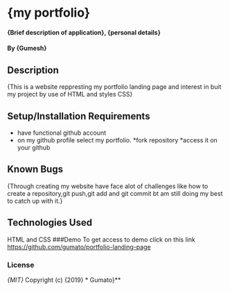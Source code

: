 # {my portfolio}
#### {Brief description of application}, {personal details}
#### By **{Gumesh}**
## Description
{This is  a website reppresting my portfolio landing page and interest in buit my project by use of HTML and styles CSS}
## Setup/Installation Requirements
* have functional github account
* on my github profile select my portfolio.
*fork repository
*access it on your github
## Known Bugs
{Through creating my website have face alot of challenges like how to create a repository,git push,git add and git commit bt am still doing my best to catch up with it.}
## Technologies Used
HTML and CSS
###Demo
To get access to demo click on this link https://github.com/gumato/portfolio-landing-page
### License
*{MIT}*
Copyright (c) {2019} * Gumato}**
